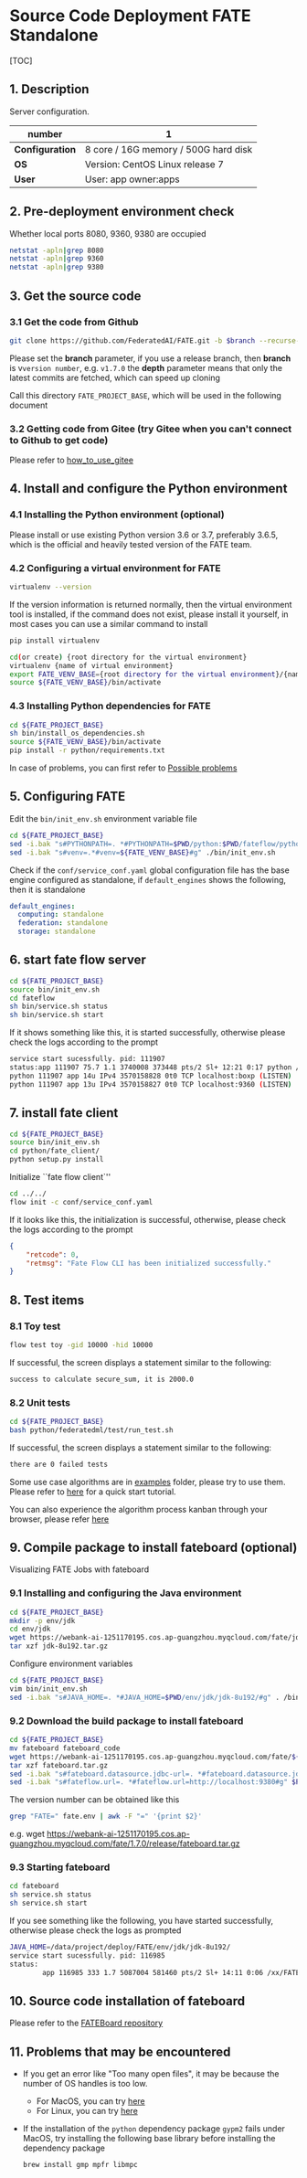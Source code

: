 # Source Code Deployment FATE Standalone

[TOC]

## 1. Description

Server configuration.

| **number**        | 1                                    |
| ----------------- | ------------------------------------ |
| **Configuration** | 8 core / 16G memory / 500G hard disk |
| **OS**            | Version: CentOS Linux release 7      |
| **User**          | User: app owner:apps                 |

## 2. Pre-deployment environment check

Whether local ports 8080, 9360, 9380 are occupied

```bash
netstat -apln|grep 8080
netstat -apln|grep 9360
netstat -apln|grep 9380
```

## 3. Get the source code

### 3.1 Get the code from Github

```bash
git clone https://github.com/FederatedAI/FATE.git -b $branch --recurse-submodules --depth=1
```

Please set the **branch** parameter, if you use a release branch, then **branch** is v`version number`, e.g. `v1.7.0`
the **depth** parameter means that only the latest commits are fetched, which can speed up cloning

Call this directory `FATE_PROJECT_BASE`, which will be used in the following document

### 3.2 Getting code from Gitee (try Gitee when you can't connect to Github to get code)

Please refer to [how_to_use_gitee](../../../build/common/how_to_use_gitee.zh.md)

## 4. Install and configure the Python environment

### 4.1 Installing the Python environment (optional)

Please install or use existing Python version 3.6 or 3.7, preferably 3.6.5, which is the official and heavily tested version of the FATE team.

### 4.2 Configuring a virtual environment for FATE

```bash
virtualenv --version
```

If the version information is returned normally, then the virtual environment tool is installed, if the command does not exist, please install it yourself, in most cases you can use a similar command to install

```bash
pip install virtualenv
```

```bash
cd(or create) {root directory for the virtual environment}
virtualenv {name of virtual environment}
export FATE_VENV_BASE={root directory for the virtual environment}/{name of virtual environment}
source ${FATE_VENV_BASE}/bin/activate
```

### 4.3 Installing Python dependencies for FATE

```bash
cd ${FATE_PROJECT_BASE}
sh bin/install_os_dependencies.sh
source ${FATE_VENV_BASE}/bin/activate
pip install -r python/requirements.txt
```

In case of problems, you can first refer to [Possible problems](#11-problems-that-may-be-encountered)

## 5. Configuring FATE

Edit the `bin/init_env.sh` environment variable file

```bash
cd ${FATE_PROJECT_BASE}
sed -i.bak "s#PYTHONPATH=. *#PYTHONPATH=$PWD/python:$PWD/fateflow/python#g" ./bin/init_env.sh
sed -i.bak "s#venv=.*#venv=${FATE_VENV_BASE}#g" ./bin/init_env.sh
```

Check if the `conf/service_conf.yaml` global configuration file has the base engine configured as standalone, if `default_engines` shows the following, then it is standalone

```yaml
default_engines:
  computing: standalone
  federation: standalone
  storage: standalone
```

## 6. start fate flow server

```bash
cd ${FATE_PROJECT_BASE}
source bin/init_env.sh
cd fateflow
sh bin/service.sh status
sh bin/service.sh start
```

If it shows something like this, it is started successfully, otherwise please check the logs according to the prompt

```bash
service start sucessfully. pid: 111907
status:app 111907 75.7 1.1 3740008 373448 pts/2 Sl+ 12:21 0:17 python /xx/FATE/fateflow/python/fate_flow/fate_flow_server.py
python 111907 app 14u IPv4 3570158828 0t0 TCP localhost:boxp (LISTEN)
python 111907 app 13u IPv4 3570158827 0t0 TCP localhost:9360 (LISTEN)
```

## 7. install fate client

```bash
cd ${FATE_PROJECT_BASE}
source bin/init_env.sh
cd python/fate_client/
python setup.py install
```

Initialize ``fate flow client`''

```bash
cd ../../
flow init -c conf/service_conf.yaml
```

If it looks like this, the initialization is successful, otherwise, please check the logs according to the prompt

```json
{
    "retcode": 0,
    "retmsg": "Fate Flow CLI has been initialized successfully."
}
```

## 8. Test items

### 8.1 Toy test

   ```bash
   flow test toy -gid 10000 -hid 10000
   ```

   If successful, the screen displays a statement similar to the following:

   ```bash
   success to calculate secure_sum, it is 2000.0
   ```

### 8.2 Unit tests

   ```bash
   cd ${FATE_PROJECT_BASE}
   bash python/federatedml/test/run_test.sh
   ```

   If successful, the screen displays a statement similar to the following:

   ```bash
   there are 0 failed tests
   ```

Some use case algorithms are in [examples](../../../examples/dsl/v2) folder, please try to use them.
Please refer to [here](../../../examples/pipeline/../README.md) for a quick start tutorial.

You can also experience the algorithm process kanban through your browser, please refer [here](#9-compile-package-to-install-fateboard-optional)

## 9. Compile package to install fateboard (optional)

Visualizing FATE Jobs with fateboard

### 9.1 Installing and configuring the Java environment

```bash
cd ${FATE_PROJECT_BASE}
mkdir -p env/jdk
cd env/jdk
wget https://webank-ai-1251170195.cos.ap-guangzhou.myqcloud.com/fate/jdk-8u192.tar.gz
tar xzf jdk-8u192.tar.gz
```

Configure environment variables

```bash
cd ${FATE_PROJECT_BASE}
vim bin/init_env.sh
sed -i.bak "s#JAVA_HOME=. *#JAVA_HOME=$PWD/env/jdk/jdk-8u192/#g" . /bin/init_env.sh
```

### 9.2 Download the build package to install fateboard

```bash
cd ${FATE_PROJECT_BASE}
mv fateboard fateboard_code
wget https://webank-ai-1251170195.cos.ap-guangzhou.myqcloud.com/fate/${the version number you need to download}/release/fateboard.tar.gz
tar xzf fateboard.tar.gz
sed -i.bak "s#fateboard.datasource.jdbc-url=. *#fateboard.datasource.jdbc-url=jdbc:sqlite:$PWD/fate_sqlite.db#g" $PWD/fateboard/conf/application.properties
sed -i.bak "s#fateflow.url=. *#fateflow.url=http://localhost:9380#g" $PWD/fateboard/conf/application.properties
```

The version number can be obtained like this

```bash
grep "FATE=" fate.env | awk -F "=" '{print $2}'
```

e.g. wget https://webank-ai-1251170195.cos.ap-guangzhou.myqcloud.com/fate/1.7.0/release/fateboard.tar.gz

### 9.3 Starting fateboard

```bash
cd fateboard
sh service.sh status
sh service.sh start
```

If you see something like the following, you have started successfully, otherwise please check the logs as prompted

```bash
JAVA_HOME=/data/project/deploy/FATE/env/jdk/jdk-8u192/
service start sucessfully. pid: 116985
status:
        app 116985 333 1.7 5087004 581460 pts/2 Sl+ 14:11 0:06 /xx/FATE/env/jdk/jdk-8u192//bin/java -Dspring.config.location=/xx/FATE/fateboard/conf/ application.properties -Dssh_config_file=/xx/FATE/fateboard/ssh/ -Xmx2048m -Xms2048m -XX:+PrintGCDetails -XX:+PrintGCDateStamps -Xloggc: gc.log -XX:+HeapDumpOnOutOfMemoryError -jar /xx/FATE/fateboard
```

## 10. Source code installation of fateboard

Please refer to the [FATEBoard repository](https://github.com/FederatedAI/FATE-Board)

## 11. Problems that may be encountered

- If you get an error like "Too many open files", it may be because the number of OS handles is too low.
  - For MacOS, you can try [here](https://superuser.com/questions/433746/is-there-a-fix-for-the-too-many-open-files-in-system-error-on-os-x-10-7-1 )
  - For Linux, you can try [here](http://woshub.com/too-many-open-files-error-linux/)

- If the installation of the `python` dependency package `gypm2` fails under MacOS, try installing the following base library before installing the dependency package

   ```bash
   brew install gmp mpfr libmpc
   ```
